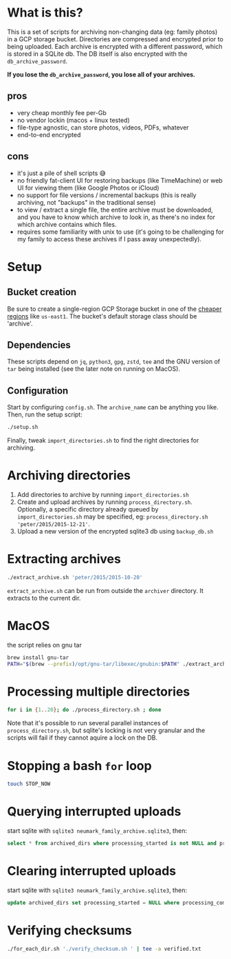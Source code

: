 # What is this?
This is a set of scripts for archiving non-changing data (eg: family photos) in a GCP storage bucket.
Directories are compressed and encrypted prior to being uploaded.
Each archive is encrypted with a different password, which is stored in a SQLite db.
The DB itself is also encrypted with the `db_archive_password`.

**If you lose the `db_archive_password`, you lose all of your archives.**

## pros
* very cheap monthly fee per-Gb
* no vendor lockin (macos + linux tested)
* file-type agnostic, can store photos, videos, PDFs, whatever
* end-to-end encrypted
## cons
* it's just a pile of shell scripts 😅
* no friendly fat-client UI for restoring backups (like TimeMachine) or web UI for viewing them (like Google Photos or iCloud)
* no support for file versions / incremental backups (this is really archiving, not "backups" in the traditional sense)
* to view / extract a single file, the entire archive must be downloaded, and you have to know which archive to look in, as there's no index for which archive contains which files.
* requires some familiarity with unix to use (it's going to be challenging for my family to access these archives if I pass away unexpectedly).

# Setup

## Bucket creation
Be sure to create a single-region GCP Storage bucket in one of the [cheaper regions](https://cloud.google.com/storage/pricing) like `us-east1`.
The bucket's default storage class should be 'archive'.

## Dependencies
These scripts depend on `jq`, `python3`, `gpg`, `zstd`, `tee` and the GNU version of `tar` being installed (see the later note on running on MacOS).

## Configuration
Start by configuring `config.sh`. The `archive_name` can be anything you like.
Then, run the setup script:
```bash
./setup.sh
```

Finally, tweak `import_directories.sh` to find the right directories for archiving.

# Archiving directories

1. Add directories to archive by running `import_directories.sh`
2. Create and upload archives by running `process_directory.sh`. Optionally, a specific directory already queued by `import_directories.sh` may be specified, eg: `process_directory.sh 'peter/2015/2015-12-21'`.
3. Upload a new version of the encrypted sqlite3 db using `backup_db.sh`

# Extracting archives
```bash
./extract_archive.sh 'peter/2015/2015-10-20'
```

`extract_archive.sh` can be run from outside the `archiver` directory. It extracts to the current dir.

# MacOS
the script relies on gnu tar
```bash
brew install gnu-tar
PATH="$(brew --prefix)/opt/gnu-tar/libexec/gnubin:$PATH" ./extract_archive.sh 'peter/2015/2015-12-21'
```

# Processing multiple directories

```bash
for i in {1..20}; do ./process_directory.sh ; done
```

Note that it's possible to run several parallel instances of `process_directory.sh`, but sqlite's locking is not very granular and the scripts will fail if they cannot aquire a lock on the DB.

# Stopping a bash `for` loop
```bash
touch STOP_NOW
```

# Querying interrupted uploads
start sqlite with `sqlite3 neumark_family_archive.sqlite3`, then:

```sql
select * from archived_dirs where processing_started is not NULL and processing_completed is NULL;
```

# Clearing interrupted uploads
start sqlite with `sqlite3 neumark_family_archive.sqlite3`, then:

```sql
update archived_dirs set processing_started = NULL where processing_completed is NULL;
```

# Verifying checksums
```bash
./for_each_dir.sh './verify_checksum.sh ' | tee -a verified.txt
```
